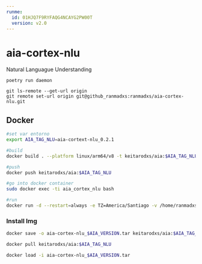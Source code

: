 ```yaml
---
runme:
  id: 01HJQ7F9RYFAQG4NCAYG2PW00T
  version: v2.0
---
```


# aia-cortex-nlu

Natural Languague Understanding

```console {"id":"01HJQ7F9RXZBJJ4YEQA7Q49GYF"}
poetry run daemon

git ls-remote --get-url origin 
git remote set-url origin git@github_ranmadxs:ranmadxs/aia-cortex-nlu.git
```

## Docker

```sh {"id":"01HJV2GKHFHRCW2MAYBX6DWF7V"}
#set var entorno
export AIA_TAG_NLU=aia-cortext-nlu_0.2.1
```

```sh {"id":"01HJQ7F9RXZBJJ4YEQAAH1BXHZ"}
#build
docker build . --platform linux/arm64/v8 -t keitarodxs/aia:$AIA_TAG_NLU

#push
docker push keitarodxs/aia:$AIA_TAG_NLU

#go into docker container
sudo docker exec -ti aia_cortex_nlu bash

#run
docker run -d --restart=always -e TZ=America/Santiago -v /home/ranmadxs/aia/aia-cortex-nlu/target:/app/target --net=bridge --name aia_cortex_nlu --env-file .env keitarodxs/aia:$AIA_TAG_NLU
```

### Install Img

```sh {"id":"01HJQ7F9RXZBJJ4YEQAAX4XA1Y"}
docker save -o aia-cortex-nlu_$AIA_VERSION.tar keitarodxs/aia:$AIA_TAG_NLU

docker pull keitarodxs/aia:$AIA_TAG_NLU

docker load -i aia-cortex-nlu_$AIA_VERSION.tar
```
